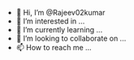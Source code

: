 - 👋 Hi, I’m @Rajeev02kumar
- 👀 I’m interested in ...
- 🌱 I’m currently learning ...
- 💞️ I’m looking to collaborate on ...
- 📫 How to reach me ...

<!---
Rajeev02kumar/Rajeev02kumar is a ✨ special ✨ repository because its `README.md` (this file) appears on your GitHub profile.
You can click the Preview link to take a look at your changes.
--->
